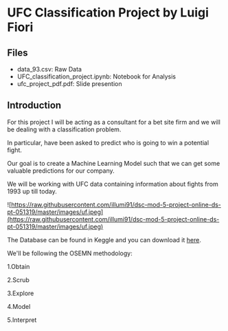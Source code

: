 # UFC Classification Project by Luigi Fiori

## Files 

- data_93.csv: Raw Data
- UFC_classification_project.ipynb: Notebook for Analysis
- ufc_project_pdf.pdf: Slide presention

## Introduction

For this project I will be acting as a consultant for a bet site firm and we will be dealing with a classification problem. 

In particular, have been asked to predict who is going to win a potential fight.

Our goal is to create a Machine Learning Model such that we can get some valuable predictions for our company.

We will be working with UFC data containing information about fights from 1993 up till today.

![https://raw.githubusercontent.com/illumi91/dsc-mod-5-project-online-ds-pt-051319/master/images/uf.jpeg](https://raw.githubusercontent.com/illumi91/dsc-mod-5-project-online-ds-pt-051319/master/images/uf.jpeg)

The Database can be found in Keggle and you can download it [here](https://www.kaggle.com/rajeevw/ufcdata).

We'll be following the OSEMN methodology:

1.Obtain

2.Scrub

3.Explore

4.Model

5.Interpret
